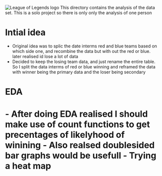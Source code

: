 ![League of Legends logo](../images/logo.jpg)
This directory contains the analysis of the data set. This is a solo project so there is only only the analysis of one person



<h1>Intial idea</h1>

- Original idea was to splic the date interms red and blue teams based on which side one, and recombine the data but with out the red or blue. later realised id lose a lot of data 
- Decided to keep the losing team data, and just rename the entire table. So I split the data interms of red or blue winning and reframed the data with winner being the primary data 
  and the loser being secondary

<h1> EDA <h1>
- After doing EDA realised I should make use of count functions to get precentages of likelyhood of winining
- Also realsed doublesided bar graphs would be usefull
- Trying a heat map 